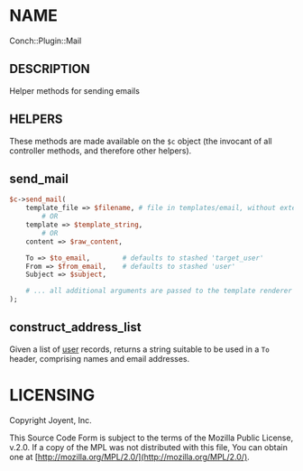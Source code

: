 # NAME

Conch::Plugin::Mail

## DESCRIPTION

Helper methods for sending emails

## HELPERS

These methods are made available on the `$c` object (the invocant of all controller methods,
and therefore other helpers).

## send\_mail

```perl
$c->send_mail(
    template_file => $filename, # file in templates/email, without extension
        # OR
    template => $template_string,
        # OR
    content => $raw_content,

    To => $to_email,        # defaults to stashed 'target_user'
    From => $from_email,    # defaults to stashed 'user'
    Subject => $subject,

    # ... all additional arguments are passed to the template renderer ...
);
```

## construct\_address\_list

Given a list of [user](../modules/Conch::DB::Result::UserAccount) records, returns a string suitable to be
used in a `To` header, comprising names and email addresses.

# LICENSING

Copyright Joyent, Inc.

This Source Code Form is subject to the terms of the Mozilla Public License,
v.2.0. If a copy of the MPL was not distributed with this file, You can obtain
one at [http://mozilla.org/MPL/2.0/](http://mozilla.org/MPL/2.0/).
